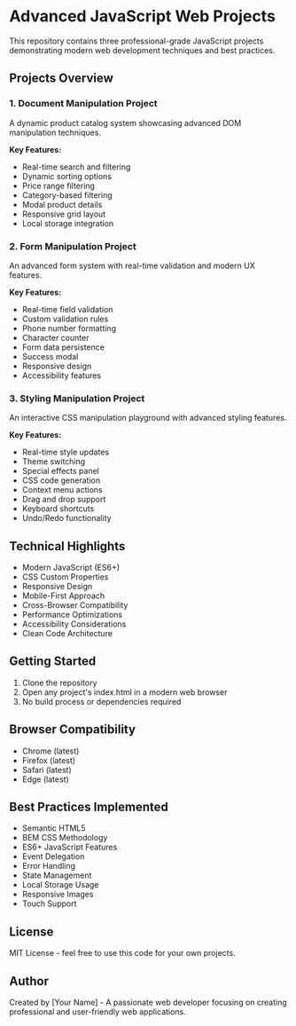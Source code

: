 # Advanced JavaScript Web Projects

This repository contains three professional-grade JavaScript projects demonstrating modern web development techniques and best practices.

## Projects Overview

### 1. Document Manipulation Project
A dynamic product catalog system showcasing advanced DOM manipulation techniques.

**Key Features:**
- Real-time search and filtering
- Dynamic sorting options
- Price range filtering
- Category-based filtering
- Modal product details
- Responsive grid layout
- Local storage integration

### 2. Form Manipulation Project
An advanced form system with real-time validation and modern UX features.

**Key Features:**
- Real-time field validation
- Custom validation rules
- Phone number formatting
- Character counter
- Form data persistence
- Success modal
- Responsive design
- Accessibility features

### 3. Styling Manipulation Project
An interactive CSS manipulation playground with advanced styling features.

**Key Features:**
- Real-time style updates
- Theme switching
- Special effects panel
- CSS code generation
- Context menu actions
- Drag and drop support
- Keyboard shortcuts
- Undo/Redo functionality

## Technical Highlights

- Modern JavaScript (ES6+)
- CSS Custom Properties
- Responsive Design
- Mobile-First Approach
- Cross-Browser Compatibility
- Performance Optimizations
- Accessibility Considerations
- Clean Code Architecture

## Getting Started

1. Clone the repository
2. Open any project's index.html in a modern web browser
3. No build process or dependencies required

## Browser Compatibility

- Chrome (latest)
- Firefox (latest)
- Safari (latest)
- Edge (latest)

## Best Practices Implemented

- Semantic HTML5
- BEM CSS Methodology
- ES6+ JavaScript Features
- Event Delegation
- Error Handling
- State Management
- Local Storage Usage
- Responsive Images
- Touch Support

## License

MIT License - feel free to use this code for your own projects.

## Author

Created by [Your Name] - A passionate web developer focusing on creating professional and user-friendly web applications.
